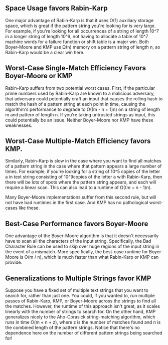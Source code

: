 ## Space Usage favors Rabin-Karp

One major advantage of Rabin-Karp is that it uses O(1) auxiliary storage space, which is great if the pattern string you're looking for is very large. For example, if you're looking for all occurrences of a string of length 10^7 in a longer string of length 10^9, not having to allocate a table of 10^7 machine words for a failure function or shift table is a major win. Both Boyer-Moore and KMP use Ω(n) memory on a pattern string of length n, so Rabin-Karp would be a clear win here.

## Worst-Case Single-Match Efficiency Favors Boyer-Moore or KMP

Rabin-Karp suffers from two potential worst cases. First, if the particular prime numbers used by Rabin-Karp are known to a malicious adversary, that adversary could potentially craft an input that causes the rolling hash to match the hash of a pattern string at each point in time, causing the algorithm's performance to degrade to Ω((m - n + 1)n) on a string of length m and pattern of length n. If you're taking untrusted strings as input, this could potentially be an issue. Neither Boyer-Moore nor KMP have these weaknesses.

## Worst-Case Multiple-Match Efficiency favors KMP.

Similarly, Rabin-Karp is slow in the case where you want to find all matches of a pattern string in the case where that pattern appears a large number of times. For example, if you're looking for a string of 10^5 copies of the letter a in text string consisting of 10^9copies of the letter a with Rabin-Karp, then there will be lots of spots where the pattern string appears, and each will require a linear scan. This can also lead to a runtime of Ω((m + n - 1)n).

Many Boyer-Moore implementations suffer from this second rule, but will not have bad runtimes in the first case. And KMP has no pathological worst-cases like these.

## Best-Case Performance favors Boyer-Moore

One advantage of the Boyer-Moore algorithm is that it doesn't necessarily have to scan all the characters of the input string. Specifically, the Bad Character Rule can be used to skip over huge regions of the input string in the event of a mismatch. More specifically, the best-case runtime for Boyer-Moore is O(m / n), which is much faster than what Rabin-Karp or KMP can provide.

## Generalizations to Multiple Strings favor KMP

Suppose you have a fixed set of multiple text strings that you want to search for, rather than just one. You could, if you wanted to, run multiple passes of Rabin-Karp, KMP, or Boyer-Moore across the strings to find all the matches. However, the runtime of this approach isn't great, as it scales linearly with the number of strings to search for. On the other hand, KMP generalizes nicely to the Aho-Corasick string-matching algorithm, which runs in time O(m + n + z), where z is the number of matches found and n is the combined length of the pattern strings. Notice that there's no dependence here on the number of different pattern strings being searched for!